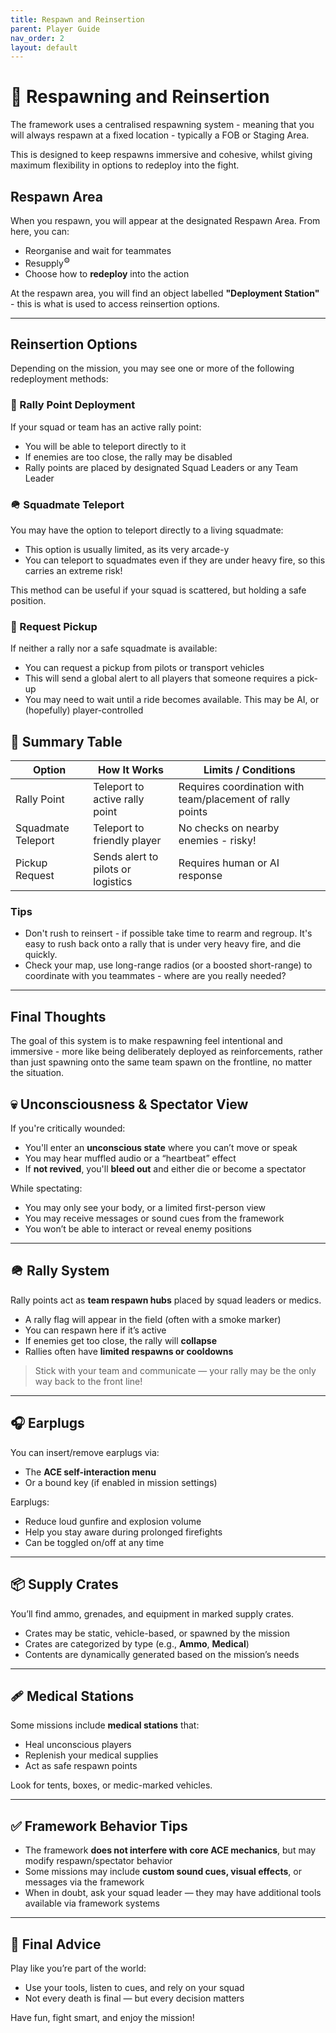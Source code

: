 ```yaml
---
title: Respawn and Reinsertion        
parent: Player Guide
nav_order: 2
layout: default
---
```


# 🔁 Respawning and Reinsertion

The framework uses a centralised respawning system - meaning that you will always respawn at a fixed location - typically a FOB or Staging Area. 

This is designed to keep respawns immersive and cohesive, whilst giving maximum flexibility in options to redeploy into the fight.

## Respawn Area

When you respawn, you will appear at the designated Respawn Area. From here, you can:

- Reorganise and wait for teammates
- Resupply<sup>⚙️</sup>
- Choose how to **redeploy** into the action

At the respawn area, you will find an object labelled <b>"Deployment Station"</b> - this is what is used to access reinsertion options.

---

## Reinsertion Options

Depending on the mission, you may see one or more of the following redeployment methods:

### 🚩 Rally Point Deployment

If your squad or team has an active rally point:

- You will be able to teleport directly to it
- If enemies are too close, the rally may be disabled
- Rally points are placed by designated Squad Leaders or any Team Leader


### 🪖 Squadmate Teleport

You may have the option to teleport directly to a living squadmate:

- This option is usually limited, as its very arcade-y
- You can teleport to squadmates even if they are under heavy fire, so this carries an extreme risk!

This method can be useful if your squad is scattered, but holding a safe position.



### 🚁 Request Pickup

If neither a rally nor a safe squadmate is available:

- You can request a pickup from pilots or transport vehicles
- This will send a global alert to all players that someone requires a pick-up
- You may need to wait until a ride becomes available. This may be AI, or (hopefully) player-controlled


## 🧾 Summary Table

| Option            | How It Works                        | Limits / Conditions                |
|------------------|--------------------------------------|------------------------------------|
| Rally Point       | Teleport to active rally point       | Requires coordination with team/placement of rally points        |
| Squadmate Teleport    | Teleport to friendly player  | No checks on nearby enemies - risky!           |
| Pickup Request    | Sends alert to pilots or logistics  | Requires human or AI response      |


### Tips

- Don't rush to reinsert - if possible take time to rearm and regroup. It's easy to rush back onto a rally that is under very heavy fire, and die quickly.
- Check your map, use long-range radios (or a boosted short-range) to coordinate with you teammates - where are you really needed?

---

## Final Thoughts

The goal of this system is to make respawning feel intentional and immersive - more like being deliberately deployed as reinforcements, rather than just spawning onto the same team spawn on the frontline, no matter the situation. 



## 💀 Unconsciousness & Spectator View

If you're critically wounded:
- You'll enter an **unconscious state** where you can’t move or speak
- You may hear muffled audio or a “heartbeat” effect
- If **not revived**, you'll **bleed out** and either die or become a spectator

While spectating:
- You may only see your body, or a limited first-person view
- You may receive messages or sound cues from the framework
- You won’t be able to interact or reveal enemy positions

---

## 🪖 Rally System

Rally points act as **team respawn hubs** placed by squad leaders or medics.

- A rally flag will appear in the field (often with a smoke marker)
- You can respawn here if it’s active
- If enemies get too close, the rally will **collapse**
- Rallies often have **limited respawns or cooldowns**

> Stick with your team and communicate — your rally may be the only way back to the front line!


---

## 🎧 Earplugs

You can insert/remove earplugs via:
- The **ACE self-interaction menu**
- Or a bound key (if enabled in mission settings)

Earplugs:
- Reduce loud gunfire and explosion volume
- Help you stay aware during prolonged firefights
- Can be toggled on/off at any time

---

## 📦 Supply Crates

You’ll find ammo, grenades, and equipment in marked supply crates.

- Crates may be static, vehicle-based, or spawned by the mission
- Crates are categorized by type (e.g., **Ammo**, **Medical**)
- Contents are dynamically generated based on the mission’s needs

---

## 🩹 Medical Stations

Some missions include **medical stations** that:
- Heal unconscious players
- Replenish your medical supplies
- Act as safe respawn points

Look for tents, boxes, or medic-marked vehicles.

---

## ✅ Framework Behavior Tips

- The framework **does not interfere with core ACE mechanics**, but may modify respawn/spectator behavior
- Some missions may include **custom sound cues, visual effects**, or messages via the framework
- When in doubt, ask your squad leader — they may have additional tools available via framework systems

---

## 🧭 Final Advice

Play like you’re part of the world:
- Use your tools, listen to cues, and rely on your squad
- Not every death is final — but every decision matters

Have fun, fight smart, and enjoy the mission!
